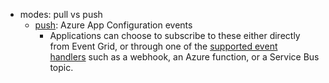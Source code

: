 - modes: pull vs push
	- [push](https://learn.microsoft.com/en-us/azure/azure-app-configuration/enable-dynamic-configuration-dotnet-core-push-refresh?tabs=linux): Azure App Configuration events
		- Applications can choose to subscribe to these either directly from Event Grid, or through one of the [supported event handlers](https://learn.microsoft.com/en-us/azure/event-grid/event-handlers) such as a webhook, an Azure function, or a Service Bus topic.